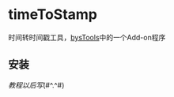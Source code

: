 # timeToStamp

时间转时间戳工具，[bysTools](https://github.com/azkbbys/bysTools "点击跳转bysTools仓库")中的一个Add-on程序

## 安装

*教程以后写*(#^.^#)


